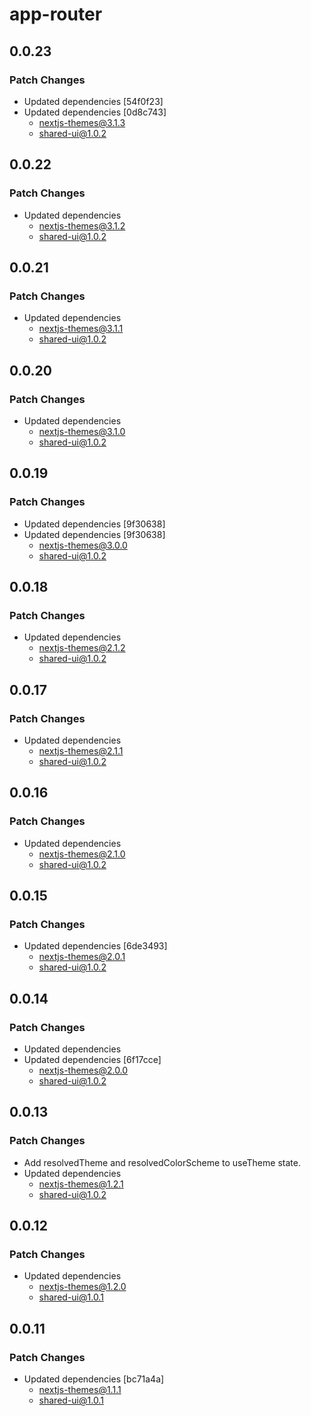 # app-router

## 0.0.23

### Patch Changes

- Updated dependencies [54f0f23]
- Updated dependencies [0d8c743]
  - nextjs-themes@3.1.3
  - shared-ui@1.0.2

## 0.0.22

### Patch Changes

- Updated dependencies
  - nextjs-themes@3.1.2
  - shared-ui@1.0.2

## 0.0.21

### Patch Changes

- Updated dependencies
  - nextjs-themes@3.1.1
  - shared-ui@1.0.2

## 0.0.20

### Patch Changes

- Updated dependencies
  - nextjs-themes@3.1.0
  - shared-ui@1.0.2

## 0.0.19

### Patch Changes

- Updated dependencies [9f30638]
- Updated dependencies [9f30638]
  - nextjs-themes@3.0.0
  - shared-ui@1.0.2

## 0.0.18

### Patch Changes

- Updated dependencies
  - nextjs-themes@2.1.2
  - shared-ui@1.0.2

## 0.0.17

### Patch Changes

- Updated dependencies
  - nextjs-themes@2.1.1
  - shared-ui@1.0.2

## 0.0.16

### Patch Changes

- Updated dependencies
  - nextjs-themes@2.1.0
  - shared-ui@1.0.2

## 0.0.15

### Patch Changes

- Updated dependencies [6de3493]
  - nextjs-themes@2.0.1
  - shared-ui@1.0.2

## 0.0.14

### Patch Changes

- Updated dependencies
- Updated dependencies [6f17cce]
  - nextjs-themes@2.0.0
  - shared-ui@1.0.2

## 0.0.13

### Patch Changes

- Add resolvedTheme and resolvedColorScheme to useTheme state.
- Updated dependencies
  - nextjs-themes@1.2.1
  - shared-ui@1.0.2

## 0.0.12

### Patch Changes

- Updated dependencies
  - nextjs-themes@1.2.0
  - shared-ui@1.0.1

## 0.0.11

### Patch Changes

- Updated dependencies [bc71a4a]
  - nextjs-themes@1.1.1
  - shared-ui@1.0.1
